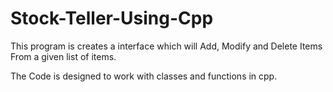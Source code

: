 # Stock-Teller-Using-Cpp
This program is creates a interface which will Add, Modify and Delete Items From a given list of items.

The Code is designed to work with classes and functions in cpp.
